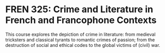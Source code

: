 # FREN 325: Crime and Literature in French and Francophone Contexts

This course explores the depiction of crime in literature: from medieval tricksters and classical tyrants to romantic crimes of passion; from the destruction of social and ethical codes to the global victims of (civil) war.
